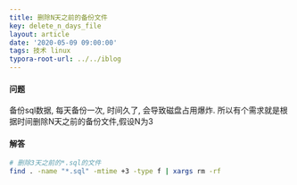 ```yaml
---
title: 删除N天之前的备份文件
key: delete_n_days_file
layout: article
date: '2020-05-09 09:00:00'
tags: 技术 linux
typora-root-url: ../../iblog
---
```


#### 问题

备份sql数据, 每天备份一次, 时间久了, 会导致磁盘占用爆炸. 所以有个需求就是根据时间删除N天之前的备份文件,假设N为3

#### 解答

```bash
# 删除3天之前的*.sql的文件
find . -name "*.sql" -mtime +3 -type f | xargs rm -rf
```

